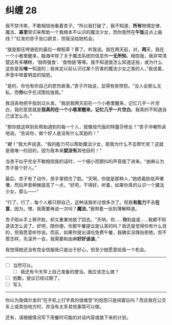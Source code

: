 # 纠缠 28

我不禁冷笑，不敢相信地看着杏子。“所以我打破了，我不知道，**所有**物理定律、魔法、**甚至**常识来帮助一个我根本不认识的魔法少女，而你竟然在**午饭**这点上画线？”红发的杏子张口欲言，但我没给她机会。

“就是那压垮骆驼的最后一根稻草？算了。听我说。就在两天前，对，**两**天，我在一个小巷里醒来，脑海中除了关于魔法系统的信息外**一无所知**。相信我，我非常清楚这有多糟糕，‘弱肉强食’、‘食物链’等等。我不知道我怎么知道这些，或为什么这些是我**唯一**知道的；我肯定以前认识过某个厉害的魔法少女之类的人，”我说着，声音中带着明显的恼怒。

“是的，你也有你自己的悲伤故事。”杏子开始说，显得有些愤怒。“没人会那么无私，而**你**似乎在试图拉拢我。”

我沮丧地把手指划过头发。“我说我两天前在一个小巷里醒来，记忆几乎一片空白，我的意思就是**我真的在一个小巷里醒来，记忆几乎一片空白**。我真的不知道自己该怎么办。”

“那你就这样到处帮助遇到的每一个人，就像现代版的特蕾莎修女？”杏子冷嘲热讽地说。“告诉你，做个好人是没有什么奖励的！”

“**对！**”我大声说道。“我的能力可以帮助魔法少女，那我为什么不去帮忙呢？这就是我唯一的目的，因为我本来**就没有**其他目的！”

当杏子似乎完全不敢相信我的话时，一个细小而颤抖的声音插了进来。“由麻认为杏子是个好人。”

最后，杏子有了动作，用手掌捂住了脸。“天啊，你就是那种人，”她捂着脸低声嘟囔，然后声音稍微提高了一点，“好吧，干得好。听着，如果你真的认识一个魔法少女，那么——”

“行了，行了，每个人都只顾自己，这种话我听过很多次了。但我**有能力**不去**在意**，因为，嘿，我需要再说一次吗？**魔法**。”我带着一丝刻薄解释道。

杏子刚从手上移开脸，却又重重地放了回去。“天呐，你……**你**到底是……我都不知道该怎么说了。好吧，随你便。你那午餐提议是认真的吗？我还是觉得你有什么目的，但我愿意听你说。而且，如果你提出请吃免费午餐，我确实没理由拒绝。但不管怎样，先滚开一会，我需要和由麻**好好谈谈**。”

我觉得她还没有完全信服我只是出于好心，但至少她愿意给我一个机会。

---

- [ ] 当然可以。
  - [ ] 我还有今天早上自己准备的便当。我应该怎么做？
- [ ] 抱歉，提议已经过期了。
- [ ] 写入

---

你以为我偶尔发的“在手机上打字真的很难受”的抱怨只是闹着玩吗？而且我在公交车上或其他地方时，并没有太多其他事情可以做。

还有，请根据情况写下用餐时可能的对话内容或接下来的计划。
